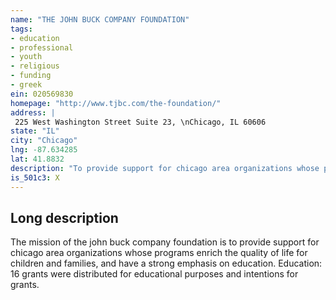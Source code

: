 ```yaml
---
name: "THE JOHN BUCK COMPANY FOUNDATION"
tags:
- education
- professional
- youth
- religious
- funding
- greek
ein: 020569830
homepage: "http://www.tjbc.com/the-foundation/"
address: |
 225 West Washington Street Suite 23, \nChicago, IL 60606
state: "IL"
city: "Chicago"
lng: -87.634285
lat: 41.8832
description: "To provide support for chicago area organizations whose programs enrich the quality of life for children and families, and have a strong emphasis on education. "
is_501c3: X
---
```


## Long description

The mission of the john buck company foundation is to provide support for chicago area organizations whose programs enrich the quality of life for children and families, and have a strong emphasis on education. Education: 16 grants were distributed for educational purposes and intentions for grants. 
